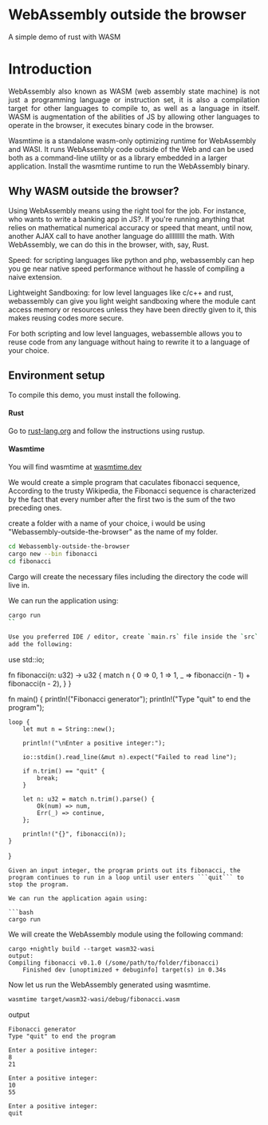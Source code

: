 # WebAssembly outside the browser

A simple demo of rust with WASM

# Introduction

<p align="justify"> WebAssembly also known as WASM (web assembly state machine) is not just a programming language or instruction set, it is also a compilation target for other languages to compile to, as well as a language in itself. 
WASM is augmentation of the abilities of JS by allowing other languages to operate in the browser, it executes binary code in the browser.

Wasmtime is a standalone wasm-only optimizing runtime for WebAssembly and WASI. It runs WebAssembly code outside of the Web and can be used both as a command-line utility or as a library embedded in a larger application. Install the wasmtime runtime to run the WebAssembly binary.

## Why WASM outside the browser?

Using WebAssembly means using the right tool for the job. For instance, who wants to write a banking app in JS?. If you're running anything that relies on mathematical numerical accuracy or speed that meant, until now, another AJAX call to have another language do alllllllll the math. With WebAssembly, we can do this in the browser, with, say, Rust.

Speed: for scripting languages like python and php, webassembly can hep you ge near native speed performance without he hassle of compiling a naive extension.

Lightweight Sandboxing: for low level languages like c/c++ and rust, webassembly can give you light weight sandboxing where the module cant access memory or resources unless they have been directly given to it, this makes reusing codes more secure.

For both scripting and low level languages, webassemble allows you to reuse code from any language without haing to rewrite it to a language of your choice.

## Environment setup

To compile this demo, you must install the following.

#### Rust

Go to [rust-lang.org](https://www.rust-lang.org/tools/install) and follow the instructions using rustup.

#### Wasmtime

You will find wasmtime at [wasmtime.dev](https://wasmtime.dev/)

We would create a simple program that caculates fibonacci sequence, According to the trusty Wikipedia, the Fibonacci sequence is characterized by the fact that every number after the first two is the sum of the two preceding ones.

create a folder with a name of your choice, i would be using "Webassembly-outside-the-browser" as the name of my folder.

```bash
cd Webassembly-outside-the-browser
cargo new --bin fibonacci
cd fibonacci
```

Cargo will create the necessary files including the directory the code will live in.

We can run the application using:

```bash
cargo run
``

Use you preferred IDE / editor, create `main.rs` file inside the `src` folder.
add the following:

```

use std::io;

fn fibonacci(n: u32) -> u32 {
match n {
0 => 0,
1 => 1,
\_ => fibonacci(n - 1) + fibonacci(n - 2),
}
}

fn main() {
println!("Fibonacci generator");
println!("Type \"quit\" to end the program");

    loop {
        let mut n = String::new();

        println!("\nEnter a positive integer:");

        io::stdin().read_line(&mut n).expect("Failed to read line");

        if n.trim() == "quit" {
            break;
        }

        let n: u32 = match n.trim().parse() {
            Ok(num) => num,
            Err(_) => continue,
        };

        println!("{}", fibonacci(n));
    }

}

````
Given an input integer, the program prints out its fibonacci, the program continues to run in a loop until user enters ```quit``` to stop the program.

We can run the application again using:

```bash
cargo run
````

We will create the WebAssembly module using the following command:

```
cargo +nightly build --target wasm32-wasi
output:
Compiling fibonacci v0.1.0 (/some/path/to/folder/fibonacci)
    Finished dev [unoptimized + debuginfo] target(s) in 0.34s
```

Now let us run the WebAssembly generated using wasmtime.

```bash
wasmtime target/wasm32-wasi/debug/fibonacci.wasm
```

output

```
Fibonacci generator
Type "quit" to end the program

Enter a positive integer:
8
21

Enter a positive integer:
10
55

Enter a positive integer:
quit
```
